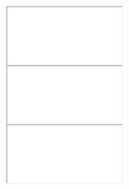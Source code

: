 <title>Proizvo Help</title>
<link href="index.css" rel="stylesheet" type="text/css"></link>
<iframe class="header" src="parts/header" scrolling="no"></iframe>
<div class="sframe">
   <iframe class="include" src="parts/side"></iframe>
</div>
<div class="cframe">
   <iframe class="include" name="content" src="page/01"></iframe>
</div>